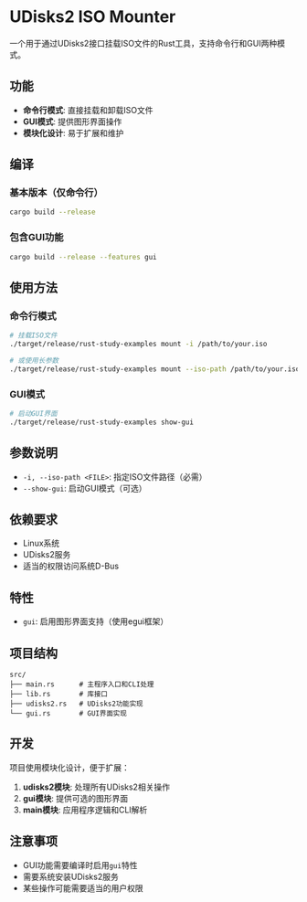 # UDisks2 ISO Mounter

一个用于通过UDisks2接口挂载ISO文件的Rust工具，支持命令行和GUI两种模式。

## 功能

- **命令行模式**: 直接挂载和卸载ISO文件
- **GUI模式**: 提供图形界面操作
- **模块化设计**: 易于扩展和维护

## 编译

### 基本版本（仅命令行）
```bash
cargo build --release
```

### 包含GUI功能
```bash
cargo build --release --features gui
```

## 使用方法

### 命令行模式
```bash
# 挂载ISO文件
./target/release/rust-study-examples mount -i /path/to/your.iso

# 或使用长参数
./target/release/rust-study-examples mount --iso-path /path/to/your.iso
```

### GUI模式
```bash
# 启动GUI界面
./target/release/rust-study-examples show-gui
```

## 参数说明

- `-i, --iso-path <FILE>`: 指定ISO文件路径（必需）
- `--show-gui`: 启动GUI模式（可选）

## 依赖要求

- Linux系统
- UDisks2服务
- 适当的权限访问系统D-Bus

## 特性

- `gui`: 启用图形界面支持（使用egui框架）

## 项目结构

```
src/
├── main.rs      # 主程序入口和CLI处理
├── lib.rs       # 库接口
├── udisks2.rs   # UDisks2功能实现
└── gui.rs       # GUI界面实现
```

## 开发

项目使用模块化设计，便于扩展：

1. **udisks2模块**: 处理所有UDisks2相关操作
2. **gui模块**: 提供可选的图形界面
3. **main模块**: 应用程序逻辑和CLI解析

## 注意事项

- GUI功能需要编译时启用`gui`特性
- 需要系统安装UDisks2服务
- 某些操作可能需要适当的用户权限